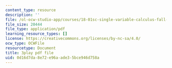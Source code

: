 ```yaml
---
content_type: resource
description: ''
file: /ol-ocw-studio-app/courses/18-01sc-single-variable-calculus-fall-2010/0d16d7da8e72e96aade35bce946d758a_Bk5y6Elcy_Q.pdf
file_size: 20444
file_type: application/pdf
learning_resource_types: []
license: https://creativecommons.org/licenses/by-nc-sa/4.0/
ocw_type: OCWFile
resourcetype: Document
title: 3play pdf file
uid: 0d16d7da-8e72-e96a-ade3-5bce946d758a
---
```

